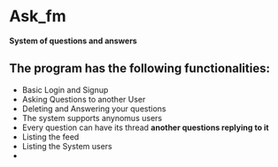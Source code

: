 # Ask_fm
**System of questions and answers**
## The program has the following functionalities:
- Basic Login and Signup
- Asking Questions to another User
- Deleting and Answering your questions 
- The system supports anynomus users
- Every question can have its thread **another questions replying to it**
- Listing the feed 
- Listing the System users
- 
